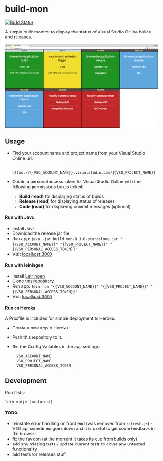 # build-mon

[![Build Status](https://snap-ci.com/elrob/build-mon/branch/master/build_image)](https://snap-ci.com/elrob/build-mon/branch/master)

A simple build monitor to display the status of Visual Studio Online builds and releases.

![Screenshot](screenshot.png)


## Usage

- Find your account name and project name from your Visual Studio Online url:

        https://{{VSO_ACCOUNT_NAME}}.visualstudio.com/{{VSO_PROJECT_NAME}}

- Obtain a personal access token for Visual Studio Online with the following permissions boxes ticked:

    - **Build (read)** for displaying status of builds
    - **Release (read)** for displaying status of releases
    - **Code (read)**  for displaying commit messages (optional)


#### Run with Java

- Install Java
- Download the release jar file
- Run app: `java -jar build-mon-0.1.0-standalone.jar "{{VSO_ACCOUNT_NAME}}" "{{VSO_PROJECT_NAME}}" "{{VSO_PERSONAL_ACCESS_TOKEN}}"`
- Visit [localhost:3000](http://localhost:3000)


#### Run with leiningen

- Install [Leiningen](http://leiningen.org/)
- Clone this repository
- Run app: `lein run "{{VSO_ACCOUNT_NAME}}" "{{VSO_PROJECT_NAME}}" "{{VSO_PERSONAL_ACCESS_TOKEN}}"`
- Visit [localhost:3000](http://localhost:3000)


#### Run on [Heroku](https://heroku.com)

A Procfile is included for simple deployment to Heroku.

- Create a new app in Heroku.
- Push this repository to it.
- Set the Config Variables in the app settings:

        VSO_ACCOUNT_NAME
        VSO_PROJECT_NAME
        VSO_PERSONAL_ACCESS_TOKEN


## Development

Run tests:

    lein midje [:autotest]


#### TODO:

- reinstate error handling on front end (was removed from `refresh.js`) - VSO api sometimes goes down and it is useful to get some feedback in the browser
- fix the favicon (at the moment it takes its cue from builds only)
- add any missing tests / update current tests to cover any untested functionality
- add tests for releases stuff

